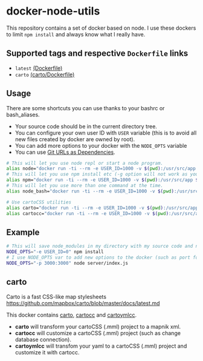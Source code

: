 # docker-node-utils
This repository contains a set of docker based on node. I use these dockers to limit `npm install` and always know what I really have.

## Supported tags and respective `Dockerfile` links

* `latest` [(Dockerfile)](https://github.com/Joxit/docker-node-utils/blob/master/Dockerfile)
* `carto` [(carto/Dockerfile)](https://github.com/Joxit/docker-node-utils/blob/master/carto/Dockerfile)

## Usage

There are some shortcuts you can use thanks to your bashrc or bash_aliases.

- Your source code should be in the current directory tree. 
- You can configure your own user ID with `USER` variable (this is to avoid all new files created by docker are owned by root).
- You can add more options to your docker with the `NODE_OPTS` variable
- You can use [Git URLs as Dependencies](https://docs.npmjs.com/files/package.json#git-urls-as-dependencies).

```sh
# This will let you use node repl or start a node program.
alias node="docker run -ti --rm -e USER_ID=1000 -v $(pwd):/usr/src/app ${NODE_OPTS} joxit/node node"
# This will let you use npm install etc (-g option will not work as you want).
alias npm="docker run -ti --rm -e USER_ID=1000 -v $(pwd):/usr/src/app ${NODE_OPTS} joxit/node npm"
# This will let you use more than one command at the time.
alias node_bash="docker run -ti --rm -e USER_ID=1000 -v $(pwd):/usr/src/app ${NODE_OPTS} joxit/node bash"

# Use cartoCSS utilities 
alias carto="docker run -ti --rm -e USER_ID=1000 -v $(pwd):/usr/src/app ${NODE_OPTS} joxit/node:carto cartoyml"
alias cartocc="docker run -ti --rm -e USER_ID=1000 -v $(pwd):/usr/src/app ${NODE_OPTS} joxit/node:carto cartoymlcc"
```

## Example

```sh
# This will save node_modules in my directory with my source code and node_modules will be owned by root
NODE_OPTS="-e USER_ID=0" npm install
# I use NODE_OPTS var to add new options to the docker (such as port for a server).
NODE_OPTS="-p 3000:3000" node server/index.js
```

## carto

Carto is a fast CSS-like map stylesheets https://github.com/mapbox/carto/blob/master/docs/latest.md

This docker contains [carto](https://github.com/mapbox/carto), [cartocc](https://github.com/yohanboniface/CartoCC) and [cartoymlcc](https://github.com/Joxit/docker-node-utils/blob/master/carto/bin/cartoymlcc).

- **carto** will transform your cartoCSS (.mml) project to a mapnik xml.
- **cartocc** will customize a cartoCSS (.mml) project (such as change database connection).
- **cartoymlcc** will transfom your yaml to a cartoCSS (.mml) project and customize it with cartocc.
